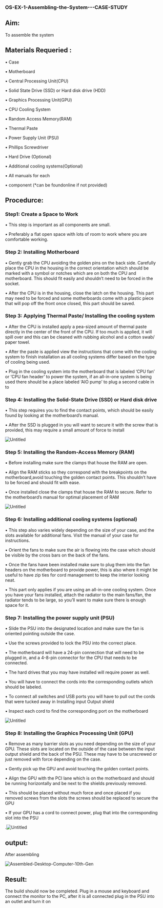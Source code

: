 ### OS-EX-1-Assembling-the-System---CASE-STUDY 
## Aim:
   To assemble the system 
## Materials Requeried :
 • Case
 
 • Motherboard
 
 • Central Processing Unit(CPU)
 
 • Solid State Drive (SSD) or Hard disk drive (HDD)
 
 • Graphics Processing Unit(GPU)
 
 • CPU Cooling System
 
 • Random Access Memory(RAM)
 
 • Thermal Paste
 
 • Power Supply Unit (PSU)
 
 • Phillips Screwdriver
 
 • Hard Drive (Optional)
 
 • Additional cooling systems(Optional)
 
 • All manuals for each
 
 
 • component (*can be foundonline if not provided)
 
## Procedurce:
   
### Step1: Create a Space to Work
  • This step is important as all components are small.
  
  • Preferably a flat open space with lots of room to work where you are comfortable working.
### Step 2: Installing Motherboard

  • Gently grab the CPU avoiding the golden pins on the back side. Carefully place the CPU in the housing in the correct orientation which should be marked with a symbol or notches which are on both the CPU and motherboard. This should fit easily and shouldn’t need to be forced in the socket.
  
  • After the CPU is in the housing, close the latch on the housing. This part may need to be forced and some motherboards come with a plastic piece that will pop off the front once closed, this part should be saved.
  

 
### Step 3: Applying Thermal Paste/ Installing the cooling system
   • After the CPU is installed apply a pea-sized amount of thermal paste directly in the center of the front of the CPU. If too much is applied, it will spill over and this can be cleaned with rubbing alcohol and a cotton swab/ paper towel.
   
   • After the paste is applied view the instructions that come with the cooling system to finish installation as all cooling systems differ based on the type of cooling being used.
   
   • Plug in the cooling system into the motherboard that is labeled ‘CPU fan’ or ‘CPU fan header’ to power the system, if an all-in-one system is being used there should be a place labeled ‘AIO pump’ to plug a second cable in to
   


### Step 4: Installing the Solid-State Drive (SSD) or Hard disk drive

   • This step requires you to find the contact points, which should be easily found by looking at the motherboard’s manual.
   
   • After the SSD is plugged in you will want to secure it with the screw that is provided, this may require a small amount of force to install
   
   ![Untitled](https://github.com/praveenst13/Assembling-the-system/assets/118787793/91d33ef9-a690-41a3-988a-650bddc7d940)

   
### Step 5: Installing the Random-Access Memory (RAM)
   • Before installing make sure the clamps that house the RAM are open.
   
   • Align the RAM sticks so they correspond with the breakpoints on the motherboard,avoid touching the golden contact points. This shouldn’t have to be forced and should fit with ease.
   
   • Once installed close the clamps that house the RAM to secure. Refer to the motherboard’s manual for optimal placement of RAM
   
   ![Untitled](https://github.com/praveenst13/Assembling-the-system/assets/118787793/78b4b85d-7378-47b4-86c2-061860b55a94)

### Step 6: Installing additional cooling systems (optional)
   • This step also varies widely depending on the size of your case, and the slots available for additional fans. Visit the manual of your case for instructions.
   
   • Orient the fans to make sure the air is flowing into the case which should be visible by the cross bars on the back of the fans.
   
   • Once the fans have been installed make sure to plug them into the fan headers on the motherboard to provide power, this is also where it might be useful to have zip ties for cord management to keep the interior looking neat.
   
   • This part only applies if you are using an all-in-one cooling system. Once you have your fans installed, attach the radiator to the main fans/fan, the radiator tends to be large, so you’ll want to make sure there is enough space for it.
   

### Step 7: Installing the power supply unit (PSU)

   • Slide the PSU into the designated location and make sure the fan is oriented pointing outside the case.
   
   • Use the screws provided to lock the PSU into the correct place.
   
   • The motherboard will have a 24-pin connection that will need to be plugged in, and a 4-8-pin connector for the CPU that needs to be connected.
   
   • The hard drives that you may have installed will require power as well.
   
   • You will have to connect the cords into the corresponding outlets which should be labeled.
   
   • To connect all switches and USB ports you will have to pull out the cords that were tucked away in Installing input Output shield 
   
   • Inspect each cord to find the corresponding port on the motherboard
   
   ![Untitled](https://github.com/praveenst13/Assembling-the-system/assets/118787793/ef5cb6d1-93ba-4224-8565-fd7a6ddeddf5)

### Step 8: Installing the Graphics Processing Unit (GPU)
   • Remove as many barrier slots as you need depending on the size of your GPU. These slots are located on the outside of the case between the input output shield and the back of the PSU. These may have to be unscrewed or just removed with force depending on the case.
   
   
   • Gently pick up the GPU and avoid touching the golden contact points.
   
   • Align the GPU with the PCI lane which is on the motherboard and should be running horizontally and be next to the shields previously removed.
   
   • This should be placed without much force and once placed if you removed screws from the slots the screws should be replaced to secure the GPU

   
   • If your GPU has a cord to connect power, plug that into the corresponding slot into the PSU
   
   .![Untitled](https://github.com/praveenst13/Assembling-the-system/assets/118787793/a8302f36-bd18-4174-9e60-46f251948a00)
## output:

After assembling 

![Assembled-Desktop-Computer-10th-Gen](https://github.com/praveenst13/Assembling-the-system/assets/118787793/efcb02a0-5d34-4df3-a4e7-8d8bbb7ce6dc)

## Result:
 The build should now be completed. Plug in a mouse and keyboard and connect the monitor to the PC, after it is all connected plug in the PSU into an outlet and turn it on
